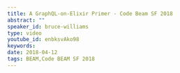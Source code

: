 ```yaml
---
title: A GraphQL-on-Elixir Primer - Code Beam SF 2018
abstract: ""
speaker_id: bruce-williams
type: video
youtube_id: enbksvAko98
keywords: 
date: 2018-04-12
tags: BEAM,Code BEAM SF 2018
---
```


